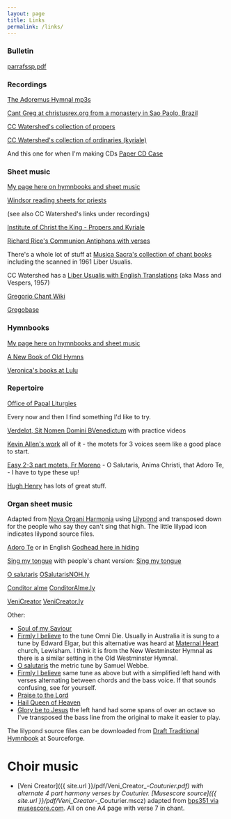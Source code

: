 ```yaml
---
layout: page
title: Links
permalink: /links/
---
```


### Bulletin

[parrafssp.pdf](http://repleatur.net/bulletins/parrafssp.pdf)

### Recordings

[The Adoremus Hymnal mp3s](http://www.ignatius.com/promotions/adoremus-hymnal/downloadable-mp3s.htm)

[Cant Greg at christusrex.org from a monastery in Sao Paolo, Brazil](http://www.christusrex.org/www2/cantgreg/all_masses_trid.html)

[CC Watershed's collection of propers](http://ccwatershed.org/goupil)

[CC Watershed's collection of ordinaries (kyriale)](http://ccwatershed.org/kyriale)

And this one for when I'm making CDs [Paper CD Case](http://www.papercdcase.com)

### Sheet music

[My page here on hymnbooks and sheet music](/hymnbooks)

[Windsor reading sheets for priests](http://www.windsorlatinmass.org/latin/chant.htm)

(see also CC Watershed's links under recordings)

[Institute of Christ the King - Propers and Kyriale](http://www.institute-christ-king.org/latin-mass-resources/sacred-music/)

[Richard Rice's Communion Antiphons with verses](http://musicasacra.com/music/communio/)

There's a whole lot of stuff at [Musica Sacra's collection of chant books](http://musicasacra.com/music/) including the scanned in 1961 Liber Usualis.

CC Watershed has a [Liber Usualis with English Translations](http://www.ccwatershed.org/blog/2013/mar/19/liber-usualis-english-translations-solesmes-1957/) (aka Mass and Vespers, 1957)

[Gregorio Chant Wiki](http://www.gregoriochant.org)

[Gregobase](http://gregobase.selapa.net)


### Hymnbooks

[My page here on hymnbooks and sheet music](/hymnbooks)

[A New Book of Old Hymns](http://newbookoldhymns.tumblr.com)

[Veronica's books at Lulu](http://www.lulu.com/brandt/)

### Repertoire

[Office of Papal Liturgies](http://www.vatican.va/news_services/liturgy/index.htm)

Every now and then I find something I'd like to try.

[Verdelot, Sit Nomen Domini BVenedictum](http://www.ccwatershed.org/blog/2014/dec/8/polyphonic-piece-your-choir-has-wanted/) with practice videos

[Kevin Allen's work](http://www.ccwatershed.org/allen) all of it - the motets for 3 voices seem like a good place to start.

[Easy 2-3 part motets, Fr Moreno](http://www.nla.gov.au/apps/cdview/?pi=nla.mus-vn529891-s2-v) - O Salutaris, Anima Christi, that Adoro Te, - I have to type these up!

[Hugh Henry](http://www.fidelitybooks.com.au/Hugh/) has lots of great stuff.

### Organ sheet music

Adapted from [Nova Organi Harmonia](http://chabanelpsalms.org/introductory_material/Gregorian_organ_accomp/) using [Lilypond](http://lilypond.org) and transposed down for the people who say they can't sing that high.  The little lilypad icon indicates lilypond source files.

[Adoro Te](http://hymni.files.wordpress.com/2011/10/adorote.pdf) or in English [Godhead here in hiding](http://hymni.files.wordpress.com/2011/10/godhead.pdf)

[Sing my tongue](http://hymni.files.wordpress.com/2011/10/singmy.pdf) with people's chant version: [Sing my tongue](http://hymni.files.wordpress.com/2011/10/singmytongue.pdf)

[O salutaris](http://hymni.files.wordpress.com/2011/10/osalutarisnoh.pdf) [OSalutarisNOH.ly](http://repleatur.net/wp-content/uploads/2011/10/OSalutarisNOH.ly)

[Conditor alme](http://hymni.files.wordpress.com/2011/10/conditoralme.pdf) [ConditorAlme.ly](http://repleatur.net/wp-content/uploads/2011/10/ConditorAlme.ly)

[VeniCreator](http://repleatur.net/wp-content/uploads/2011/10/VeniCreator.pdf) [VeniCreator.ly](http://repleatur.net/wp-content/uploads/2011/10/VeniCreator.ly)

Other:

  * [Soul of my Saviour](http://hymni.files.wordpress.com/2011/10/soul1.pdf)
  * [Firmly I believe](http://hymni.files.wordpress.com/2011/10/properfirmly.pdf) to the tune Omni Die. Usually in Australia it is sung to a tune by Edward Elgar, but this alternative was heard at [Maternal Heart](http://www.maternalheart.org) church, Lewisham. I think it is from the New Westminster Hymnal as there is a similar setting in the Old Westminster Hymnal.
  * [O salutaris](http://hymni.files.wordpress.com/2011/10/osalutariswebbe.pdf) the metric tune by Samuel Webbe.
  * [Firmly I believe](http://hymni.files.wordpress.com/2011/10/firmlychords.pdf) same tune as above but with a simplified left hand with verses alternating between chords and the bass voice. If that sounds confusing, see for yourself.
  * [Praise to the Lord](http://hymni.files.wordpress.com/2011/10/praisetothelord.pdf)
  * [Hail Queen of Heaven](http://hymni.files.wordpress.com/2011/10/hailqueen.pdf)
  * [Glory be to Jesus](http://hymni.files.wordpress.com/2011/10/glorybeme.pdf) the left hand had some spans of over an octave so I've transposed the bass line from the original to make it easier to play.


The lilypond source files can be downloaded from [Draft Traditional Hymnbook](https://sourceforge.net/projects/dthymnbook/) at Sourceforge.

Choir music
===========

  * [Veni Creator]({{ site.url }}/pdf/Veni_Creator_-_Couturier.pdf) with alternate 4 part harmony verses by Couturier.  [Musescore source]({{ site.url }}/pdf/Veni_Creator_-_Couturier.mscz) adapted from [bps351 via musescore.com](https://musescore.com/user/139215/scores/862046).  All on one A4 page with verse 7 in chant.


